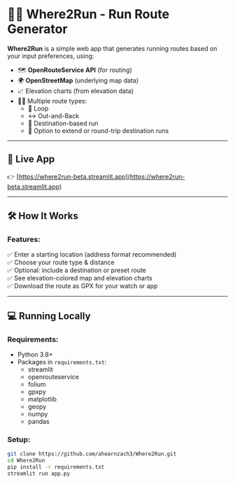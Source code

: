 # 🏃‍♂️ Where2Run - Run Route Generator

**Where2Run** is a simple web app that generates running routes based on your input preferences, using:

- 🗺️ **OpenRouteService API** (for routing)
- 🌍 **OpenStreetMap** (underlying map data)
- 📈 Elevation charts (from elevation data)
- 🏃‍♂️ Multiple route types:
  - 🔁 Loop
  - ↔️ Out-and-Back
  - 🏁 Destination-based run
  - 🎯 Option to extend or round-trip destination runs

---

## 🚀 Live App

👉 [https://where2run-beta.streamlit.app](https://where2run-beta.streamlit.app)

---

## 🛠️ How It Works

### Features:

✅ Enter a starting location (address format recommended)  
✅ Choose your route type & distance  
✅ Optional: include a destination or preset route  
✅ See elevation-colored map and elevation charts  
✅ Download the route as GPX for your watch or app

---

## 💻 Running Locally

### Requirements:

- Python 3.8+
- Packages in `requirements.txt`:
  - streamlit
  - openrouteservice
  - folium
  - gpxpy
  - matplotlib
  - geopy
  - numpy
  - pandas

### Setup:

```bash
git clone https://github.com/ahearnzach3/Where2Run.git
cd Where2Run
pip install -r requirements.txt
streamlit run app.py
